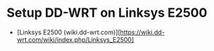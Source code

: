 # Setup DD-WRT on Linksys E2500

* [Linksys E2500 (wiki.dd-wrt.com)][https://wiki.dd-wrt.com/wiki/index.php/Linksys_E2500]